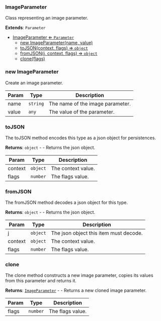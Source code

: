 <a name="ImageParameter"></a>

### ImageParameter 
Class representing an image parameter.


**Extends**: <code>Parameter</code>  

* [ImageParameter ⇐ <code>Parameter</code>](#ImageParameter)
    * [new ImageParameter(name, value)](#new-ImageParameter)
    * [toJSON(context, flags) ⇒ <code>object</code>](#toJSON)
    * [fromJSON(j, context, flags) ⇒ <code>object</code>](#fromJSON)
    * [clone(flags)](#clone)

<a name="new_ImageParameter_new"></a>

### new ImageParameter
Create an image parameter.


| Param | Type | Description |
| --- | --- | --- |
| name | <code>string</code> | The name of the image parameter. |
| value | <code>any</code> | The value of the parameter. |

<a name="ImageParameter+toJSON"></a>

### toJSON
The toJSON method encodes this type as a json object for persistences.


**Returns**: <code>object</code> - - Returns the json object.  

| Param | Type | Description |
| --- | --- | --- |
| context | <code>object</code> | The context value. |
| flags | <code>number</code> | The flags value. |

<a name="ImageParameter+fromJSON"></a>

### fromJSON
The fromJSON method decodes a json object for this type.


**Returns**: <code>object</code> - - Returns the json object.  

| Param | Type | Description |
| --- | --- | --- |
| j | <code>object</code> | The json object this item must decode. |
| context | <code>object</code> | The context value. |
| flags | <code>number</code> | The flags value. |

<a name="ImageParameter+clone"></a>

### clone
The clone method constructs a new image parameter,
copies its values from this parameter and returns it.


**Returns**: [<code>ImageParameter</code>](#ImageParameter) - - Returns a new cloned image parameter.  

| Param | Type | Description |
| --- | --- | --- |
| flags | <code>number</code> | The flags value. |

